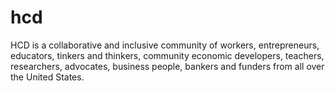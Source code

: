 # hcd
HCD is a collaborative and inclusive community of workers, entrepreneurs, educators, tinkers and thinkers,  community economic developers, teachers,  researchers, advocates, business people, bankers and funders from all over the United States.
